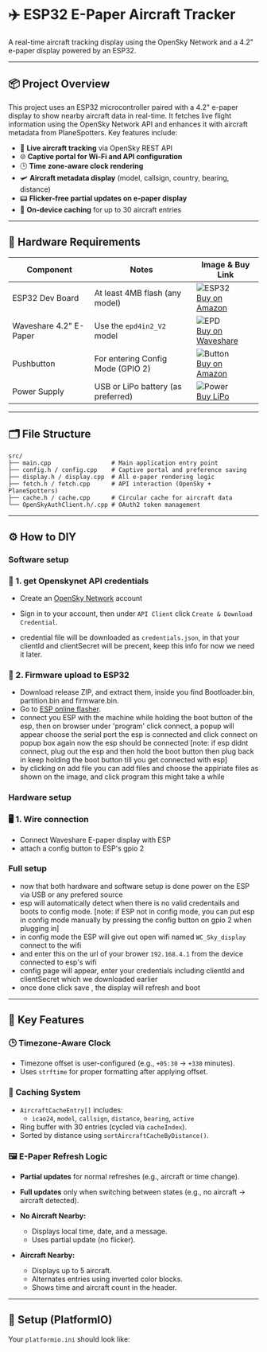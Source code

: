 # ✈️ ESP32 E-Paper Aircraft Tracker

A real-time aircraft tracking display using the OpenSky Network and a 4.2" e-paper display powered by an ESP32.

---

## 📦 Project Overview

This project uses an ESP32 microcontroller paired with a 4.2" e-paper display to show nearby aircraft data in real-time. It fetches live flight information using the OpenSky Network API and enhances it with aircraft metadata from PlaneSpotters. Key features include:

- 📡 **Live aircraft tracking** via OpenSky REST API  
- 🌐 **Captive portal for Wi-Fi and API configuration**  
- 🕒 **Time zone-aware clock rendering**  
- 🛩 **Aircraft metadata display** (model, callsign, country, bearing, distance)  
- 📟 **Flicker-free partial updates on e-paper display**  
- 🧠 **On-device caching** for up to 30 aircraft entries  

---

## 🧱 Hardware Requirements

| Component               | Notes                                 | Image & Buy Link |
|------------------------|----------------------------------------|------------------|
| ESP32 Dev Board        | At least 4MB flash (any model)         | ![ESP32](https://raw.githubusercontent.com/espressif/esp-faces/master/doc/esp32-devkitc-v4.png)<br>[Buy on Amazon](https://www.amazon.in/s?k=esp32+dev+board) |
| Waveshare 4.2" E-Paper | Use the `epd4in2_V2` model              | ![EPD](https://www.waveshare.com/media/catalog/product/cache/1/image/600x/040ec09b1e35df139433887a97daa66f/e/p/epd4in2-v2-1.jpg)<br>[Buy on Waveshare](https://www.waveshare.com/4.2inch-e-paper-module.htm) |
| Pushbutton             | For entering Config Mode (GPIO 2)      | ![Button](https://upload.wikimedia.org/wikipedia/commons/thumb/f/f7/Tactile_button_black.jpg/120px-Tactile_button_black.jpg)<br>[Buy on Amazon](https://www.amazon.in/s?k=push+button+tactile) |
| Power Supply           | USB or LiPo battery (as preferred)     | ![Power](https://cdn.sparkfun.com//assets/parts/1/1/7/7/13896-01.jpg)<br>[Buy LiPo](https://www.amazon.in/s?k=lipo+battery+esp32) |


---

## 🗂 File Structure
```
src/
├── main.cpp                 # Main application entry point
├── config.h / config.cpp    # Captive portal and preference saving
├── display.h / display.cpp  # All e-paper rendering logic
├── fetch.h / fetch.cpp      # API interaction (OpenSky + PlaneSpotters)
├── cache.h / cache.cpp      # Circular cache for aircraft data
└── OpenSkyAuthClient.h/.cpp # OAuth2 token management
```

---

## ⚙️ How to DIY

### Software setup
### 🔧 1. get Openskynet API credentials

- Create an [OpenSky Network](https://auth.opensky-network.org/auth/realms/opensky-network/protocol/openid-connect/auth?response_type=code&client_id=website-ui&scope=openid&redirect_uri=https%3A%2F%2Fopensky-network.org%2Fredirect-uri&state=6946459d-6755-4361-887d-81976590974b) account 

- Sign in to your account, then under `API Client` click `Create & Download Credential`.
- credential file will be downloaded as `credentials.json`, in that your clientId	and clientSecret will be precent, keep this info for now we need it later.

### 🚀 2. Firmware upload to ESP32

- Download release ZIP, and extract them, inside you find Bootloader.bin, partition.bin and firmware.bin.
- Go to [ESP online flasher](https://espressif.github.io/esptool-js/).
- connect you ESP with the machine while holding the boot button of the esp, then on browser under 'program' click connect, a popup will appear choose the serial port the esp is connected and click connect on popup box again now the esp should be connected [note: if esp didnt connect, plug out the esp and then hold the boot button then plug back in keep holding the boot button till you get connected with esp]
- by clicking on add file you can add files and choose the appiriate files as shown on the image, and click program this might take a while

### Hardware setup
### 🖥 1. Wire connection
- Connect Waveshare E-paper display with ESP
- attach a config button to ESP's gpio 2

### Full setup
- now that both hardware and software setup is done power on the ESP via USB or any prefered source
- esp will automatically detect when there is no valid credentails and boots to config mode. [note: if ESP not in config mode, you can put esp in config mode manually by pressing the config button on gpio 2 when plugging in]
- in config mode the ESP will give out open wifi named `WC_Sky_display` connect to the wifi
- and enter this on the url of your brower `192.168.4.1` from the device connected to esp's wifi
- config page will appear, enter your credentials including clientId	and clientSecret which we downloaded earlier
- once done click save , the display will refresh and boot 

---

## 🧠 Key Features

### 🕒 Timezone-Aware Clock

- Timezone offset is user-configured (e.g., `+05:30` → `+330` minutes).
- Uses `strftime` for proper formatting after applying offset.

### 🧠 Caching System

- `AircraftCacheEntry[]` includes:
  - `icao24`, `model`, `callsign`, `distance`, `bearing`, `active`
- Ring buffer with 30 entries (cycled via `cacheIndex`).
- Sorted by distance using `sortAircraftCacheByDistance()`.

### 🖼 E-Paper Refresh Logic

- **Partial updates** for normal refreshes (e.g., aircraft or time change).
- **Full updates** only when switching between states (e.g., no aircraft → aircraft detected).

- **No Aircraft Nearby:**
  - Displays local time, date, and a message.
  - Uses partial update (no flicker).

- **Aircraft Nearby:**
  - Displays up to 5 aircraft.
  - Alternates entries using inverted color blocks.
  - Shows time and aircraft count in the header.
---

## 🔧 Setup (PlatformIO)

Your `platformio.ini` should look like:

